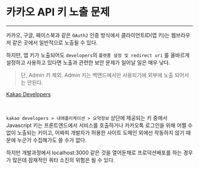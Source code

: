 # 카카오 API 키 노출 문제

---

카카오, 구글, 페이스북과 같은 `OAuth2` 인증 방식에서 클라이언트ID(앱 키)는 웹브라우저 같은 곳에서 일반적으로 노출될 수 있다.

하지만, 앱 키가 노출되어도 `developers`의 `플랫폼 설정 및 redirect uri` 를 올바르게 설정하고 사용하고 있다면 노출과 관련한 보안 문제가 일어날 일은 매우 낮다.

> 단, Admin 키 제외. Admin 키는 백엔드에서만 사용되기에 외부에 노출 되어서는 안된다.

[Kakao Developers](https://developers.kakao.com/terms/latest/ko/security_guideline)

&nbsp;

`kakao developers > 내애플리케이션 > 요약정보` 상단에 제공되는 키 중에서 Javascript 키는 프론트엔드에서 서비스를 호출하거나 카카오톡 로그인을 위해 어쩔 수 없이 노출되는 키이고, 어짜피 개발자가 허용한 사이트 도메인 외에선 작동하지 않기 때문에 누군가 수집해가도 쓸 수가 없다.

하지만 개발과정에서 localhost:3000 같은 것을 열어둔채로 프로덕션배포를 하는 경우가 많은데 잠재적인 쿼타 소진의 위험은 될 수 있다.
